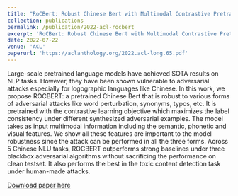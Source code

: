 ```yaml
---
title: "RoCBert: Robust Chinese Bert with Multimodal Contrastive Pretraining"
collection: publications
permalink: /publication/2022-acl-rocbert
excerpt: 'RoCBert: Robust Chinese Bert with Multimodal Contrastive Pretraining'
date: 2022-07-22
venue: 'ACL'
paperurl: 'https://aclanthology.org/2022.acl-long.65.pdf'
---
```

Large-scale pretrained language models have
achieved SOTA results on NLP tasks. However, they have been shown vulnerable to adversarial attacks especially for logographic languages like Chinese. In this work, we propose
ROCBERT: a pretrained Chinese Bert that is
robust to various forms of adversarial attacks
like word perturbation, synonyms, typos, etc.
It is pretrained with the contrastive learning objective which maximizes the label consistency
under different synthesized adversarial examples. The model takes as input multimodal
information including the semantic, phonetic
and visual features. We show all these features
are important to the model robustness since the
attack can be performed in all the three forms.
Across 5 Chinese NLU tasks, ROCBERT outperforms strong baselines under three blackbox adversarial algorithms without sacrificing
the performance on clean testset. It also performs the best in the toxic content detection
task under human-made attacks.

[Download paper here](http://academicpages.github.io/files/paper1.pdf)
